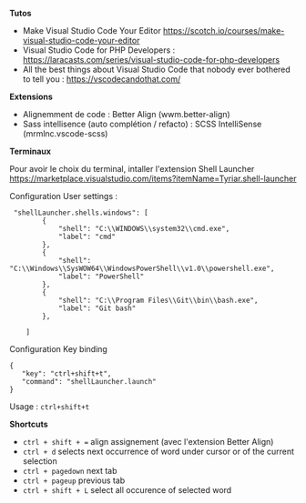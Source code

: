 **Tutos**

- Make Visual Studio Code Your Editor https://scotch.io/courses/make-visual-studio-code-your-editor
- Visual Studio Code for PHP Developers : https://laracasts.com/series/visual-studio-code-for-php-developers
- All the best things about Visual Studio Code that nobody ever bothered to tell you : https://vscodecandothat.com/

**Extensions**

- Alignemment de code : Better Align (wwm.better-align)
- Sass intellisence (auto complétion / refacto) : SCSS IntelliSense (mrmlnc.vscode-scss)

**Terminaux** 

Pour avoir le choix du terminal, intaller l'extension Shell Launcher https://marketplace.visualstudio.com/items?itemName=Tyriar.shell-launcher

Configuration User settings :
```
 "shellLauncher.shells.windows": [
        {
            "shell": "C:\\WINDOWS\\system32\\cmd.exe",
            "label": "cmd"
        },
        {
            "shell": "C:\\Windows\\SysWOW64\\WindowsPowerShell\\v1.0\\powershell.exe",
            "label": "PowerShell"
        },
        {
            "shell": "C:\\Program Files\\Git\\bin\\bash.exe",
            "label": "Git bash"
        },

    ]
 ```
 Configuration Key binding
 ```
 {
    "key": "ctrl+shift+t",
    "command": "shellLauncher.launch"
}
```
Usage : `ctrl+shift+t`

**Shortcuts**

- `ctrl + shift + =` align assignement (avec l'extension Better Align) 
- `ctrl + d` selects next occurrence of word under cursor or of the current selection
- `ctrl + pagedown` next tab
- `ctrl + pageup` previous tab
- `ctrl + shift + L` select all occurence of selected word

